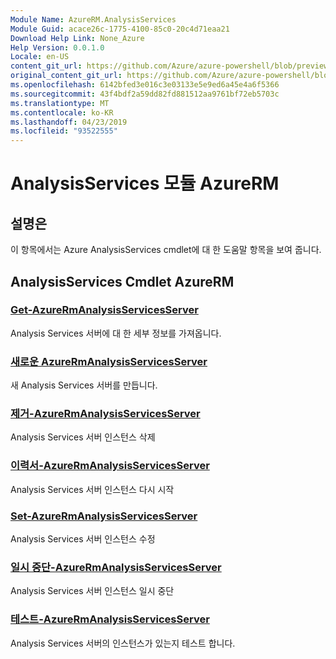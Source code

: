 ```yaml
---
Module Name: AzureRM.AnalysisServices
Module Guid: acace26c-1775-4100-85c0-20c4d71eaa21
Download Help Link: None_Azure
Help Version: 0.0.1.0
Locale: en-US
content_git_url: https://github.com/Azure/azure-powershell/blob/preview/src/ResourceManager/AnalysisServices/Commands.AnalysisServices/help/AzureRM.AnalysisServices.md
original_content_git_url: https://github.com/Azure/azure-powershell/blob/preview/src/ResourceManager/AnalysisServices/Commands.AnalysisServices/help/AzureRM.AnalysisServices.md
ms.openlocfilehash: 6142bfed3e016c3e03133e5e9ed6a45e4a6f5366
ms.sourcegitcommit: 43f4bdf2a59dd82fd881512aa9761bf72eb5703c
ms.translationtype: MT
ms.contentlocale: ko-KR
ms.lasthandoff: 04/23/2019
ms.locfileid: "93522555"
---
```

# AnalysisServices 모듈 AzureRM
## 설명은
이 항목에서는 Azure AnalysisServices cmdlet에 대 한 도움말 항목을 보여 줍니다.

## AnalysisServices Cmdlet AzureRM
### [Get-AzureRmAnalysisServicesServer](Get-AzureRmAnalysisServicesServer.md)
Analysis Services 서버에 대 한 세부 정보를 가져옵니다.

### [새로운 AzureRmAnalysisServicesServer](New-AzureRmAnalysisServicesServer.md)
새 Analysis Services 서버를 만듭니다.

### [제거-AzureRmAnalysisServicesServer](Remove-AzureRmAnalysisServicesServer.md)
Analysis Services 서버 인스턴스 삭제

### [이력서-AzureRmAnalysisServicesServer](Resume-AzureRmAnalysisServicesServer.md)
Analysis Services 서버 인스턴스 다시 시작

### [Set-AzureRmAnalysisServicesServer](Set-AzureRmAnalysisServicesServer.md)
Analysis Services 서버 인스턴스 수정

### [일시 중단-AzureRmAnalysisServicesServer](Suspend-AzureRmAnalysisServicesServer.md)
Analysis Services 서버 인스턴스 일시 중단

### [테스트-AzureRmAnalysisServicesServer](Test-AzureRmAnalysisServicesServer.md)
Analysis Services 서버의 인스턴스가 있는지 테스트 합니다.

